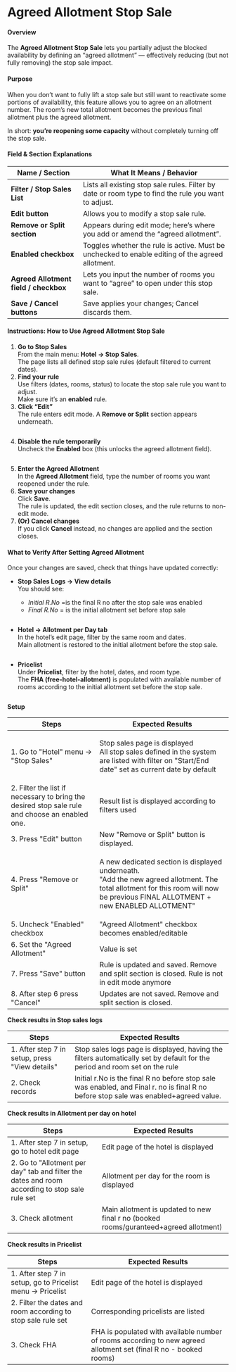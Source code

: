 # Agreed Allotment Stop Sale

#### Overview

The **Agreed Allotment Stop Sale** lets you partially adjust the blocked availability by defining an “agreed allotment” — effectively reducing (but not fully removing) the stop sale impact.

#### Purpose

When you don’t want to fully lift a stop sale but still want to reactivate some portions of availability, this feature allows you to agree on an allotment number. The room’s new total allotment becomes the previous final allotment plus the agreed allotment.

In short: **you’re reopening some capacity** without completely turning off the stop sale.

#### Field & Section Explanations

| Name / Section                        | What It Means / Behavior                                                                             |
| ------------------------------------- | ---------------------------------------------------------------------------------------------------- |
| **Filter / Stop Sales List**          | Lists all existing stop sale rules. Filter by date or room type to find the rule you want to adjust. |
| **Edit button**                       | Allows you to modify a stop sale rule.                                                               |
| **Remove or Split section**           | Appears during edit mode; here’s where you add or amend the “agreed allotment”.                      |
| **Enabled checkbox**                  | Toggles whether the rule is active. Must be unchecked to enable editing of the agreed allotment.     |
| **Agreed Allotment field / checkbox** | Lets you input the number of rooms you want to “agree” to open under this stop sale.                 |
| **Save / Cancel buttons**             | Save applies your changes; Cancel discards them.                                                     |

#### Instructions: How to Use Agreed Allotment Stop Sale

1. **Go to Stop Sales**\
   From the main menu: **Hotel → Stop Sales**.\
   The page lists all defined stop sale rules (default filtered to current dates).
2. **Find your rule**\
   Use filters (dates, rooms, status) to locate the stop sale rule you want to adjust.\
   Make sure it’s an **enabled** rule.
3. **Click “Edit”**\
   The rule enters edit mode. A **Remove or Split** section appears underneath.

<figure><img src="../.gitbook/assets/image (176).png" alt=""><figcaption></figcaption></figure>

4. **Disable the rule temporarily**\
   Uncheck the **Enabled** box (this unlocks the agreed allotment field).

<figure><img src="../.gitbook/assets/image (177).png" alt=""><figcaption></figcaption></figure>



5. **Enter the Agreed Allotment**\
   In the **Agreed Allotment** field, type the number of rooms you want reopened under the rule.
6. **Save your changes**\
   Click **Save**.\
   The rule is updated, the edit section closes, and the rule returns to non-edit mode.
7. **(Or) Cancel changes**\
   If you click **Cancel** instead, no changes are applied and the section closes.

#### What to Verify After Setting Agreed Allotment

Once your changes are saved, check that things have updated correctly:

*   **Stop Sales Logs → View details**\
    You should see:

    * _Initial R.No_ =is the final R no after the stop sale was enabled
    * _Final R.No_ = is the initial allotment set before stop sale

    <figure><img src="../.gitbook/assets/image (8) (1).png" alt=""><figcaption></figcaption></figure>
* **Hotel → Allotment per Day tab**\
  In the hotel’s edit page, filter by the same room and dates.\
  Main allotment is restored to the initial allotment before the stop sale.

<figure><img src="../.gitbook/assets/image (7) (1) (1).png" alt=""><figcaption></figcaption></figure>

* **Pricelist**\
  Under **Pricelist**, filter by the hotel, dates, and room type.\
  The **FHA (free-hotel-allotment)** is populated with available number of rooms according to the initial allotment set before the stop sale.

<figure><img src="../.gitbook/assets/image (6) (1) (1) (1).png" alt=""><figcaption></figcaption></figure>

**Setup**

| Steps                                                                                          | Expected Results                                                                                                                                                                                |
| ---------------------------------------------------------------------------------------------- | ----------------------------------------------------------------------------------------------------------------------------------------------------------------------------------------------- |
| 1. Go to "Hotel" menu -> "Stop Sales"                                                          | <p>Stop sales page is displayed<br>All stop sales defined in the system are listed with filter on "Start/End date" set as current date by default</p>                                           |
| 2. Filter the list if necessary to bring the desired stop sale rule and choose an enabled one. | Result list is displayed according to filters used                                                                                                                                              |
| 3. Press "Edit" button                                                                         | New "Remove or Split" button is displayed.                                                                                                                                                      |
| 4. Press "Remove or Split"                                                                     | <p>A new dedicated section is displayed underneath.<br>"Add the new agreed allotment. The total allotment for this room will now be previous FINAL ALLOTMENT + new ENABLED  ALLOTMENT"     </p> |
| 5. Uncheck "Enabled" checkbox                                                                  | "Agreed Allotment" checkbox becomes enabled/editable                                                                                                                                            |
| 6. Set the "Agreed Allotment"                                                                  | Value is set                                                                                                                                                                                    |
| 7. Press "Save" button                                                                         | Rule is updated and saved. Remove and split section is closed. Rule is not in edit mode anymore                                                                                                 |
| 8. After step 6 press "Cancel"                                                                 | Updates are not saved. Remove and split section is closed.                                                                                                                                      |

**Check results in Stop sales logs**

| Steps                                          | Expected Results                                                                                                                      |
| ---------------------------------------------- | ------------------------------------------------------------------------------------------------------------------------------------- |
| 1. After step 7 in setup, press "View details" | Stop sales logs page is displayed, having the filters automatically set by default for the period and room set on the rule            |
| 2. Check records                               | Initial r.No is the final R no before stop sale was enabled, and Final r. no is final R no before stop sale was enabled+agreed value. |

**Check results in Allotment per day on hotel**

| Steps                                                                                          | Expected Results                                                                      |
| ---------------------------------------------------------------------------------------------- | ------------------------------------------------------------------------------------- |
| 1. After step 7 in setup, go to hotel edit page                                                | Edit page of the hotel is displayed                                                   |
| 2. Go to "Allotment per day" tab and filter the dates and room according to stop sale rule set | Allotment per day for the room is displayed                                           |
| 3. Check allotment                                                                             | Main allotment is updated to new final r no (booked rooms/guranteed+agreed allotment) |

**Check results in Pricelist**

| Steps                                                        | Expected Results                                                                                                  |
| ------------------------------------------------------------ | ----------------------------------------------------------------------------------------------------------------- |
| 1. After step 7 in setup, go to Pricelist menu -> Pricelist  | Edit page of the hotel is displayed                                                                               |
| 2. Filter the dates and room according to stop sale rule set | Corresponding pricelists are listed                                                                               |
| 3. Check FHA                                                 | FHA is populated with available number of rooms according to new agreed allotment set (final R no - booked rooms) |

<figure><img src="../.gitbook/assets/image3.png" alt=""><figcaption></figcaption></figure>
